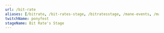 ```yaml
---
url: /bit-rate
aliases: [/bitrate, /bit-rates-stage, /bitratesstage, /mane-events, /mane, /maneevents, /maneevents, /maneevent, /manevent, /main-events, /main, /mainevents, /mainevent]
twitchName: ponyfest
stageName: Bit Rate's Stage
---
```

